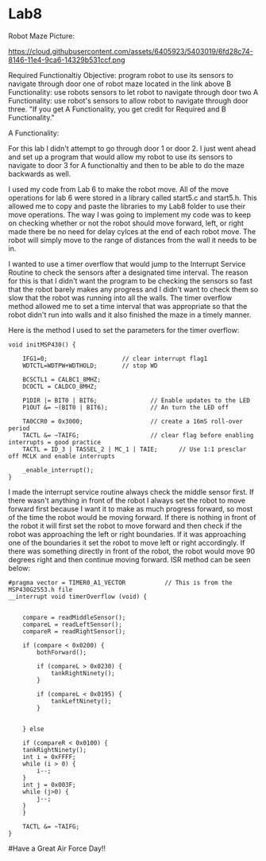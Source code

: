 Lab8
====

Robot Maze Picture: 

https://cloud.githubusercontent.com/assets/6405923/5403019/6fd28c74-8146-11e4-9ca6-14329b531ccf.png

Required Functionaltiy Objective: program robot to use its sensors to navigate through door one of robot maze located in the link above
B Functionality: use robots sensors to let robot to navigate through door two
A Functionality: use robot's sensors to allow robot to navigate through door three. "If you get A Functionality, you get credit for Required and B Functionality."

A Functionality:

For this lab I didn't attempt to go through door 1 or door 2. I just went ahead and set up a program that would allow my robot to use its sensors to navigate to door 3 for A functionaltiy and then to be able to do the maze backwards as well.

I used my code from Lab 6 to make the robot move. All of the move operations for lab 6 were stored in a library called start5.c and start5.h. This allowed me to copy and paste the libraries to my Lab8 folder to use their move operations. The way I was going to implement my code was to keep on checking whether or not the robot should move forward, left, or right made there be no need for delay cylces at the end of each robot move. The robot will simply move to the range of distances from the wall it needs to be in.

I wanted to use a timer overflow that would jump to the Interrupt Service Routine to check the sensors after a designated time interval. The reason for this is that I didn't want the program to be checking the sensors so fast that the robot barely makes any progress and I didn't want to check them so slow that the robot was running into all the walls. The timer overflow method allowed me to set a time interval that was appropriate so that the robot didn't run into walls and it also finished the maze in a timely manner.

Here is the method I used to set the parameters for the timer overflow:

```
void initMSP430() {

	IFG1=0; 					// clear interrupt flag1
	WDTCTL=WDTPW+WDTHOLD; 		// stop WD

	BCSCTL1 = CALBC1_8MHZ;
	DCOCTL = CALDCO_8MHZ;

	P1DIR |= BIT0 | BIT6;				// Enable updates to the LED
	P1OUT &= ~(BIT0 | BIT6);			// An turn the LED off

	TA0CCR0 = 0x3000;					// create a 16mS roll-over period
	TACTL &= ~TAIFG;					// clear flag before enabling interrupts = good practice
	TACTL = ID_3 | TASSEL_2 | MC_1 | TAIE;		// Use 1:1 presclar off MCLK and enable interrupts

	_enable_interrupt();
}

```

I made the interrupt service routine always check the middle sensor first. If there wasn't anything in front of the robot I always set the robot to move forward first because I want it to make as much progress forward, so most of the time the robot would be moving forward. If there is nothing in front of the robot it will first set the robot to move forward and then check if the robot was approaching the left or right boundaries. If it was approaching one of the boundaries it set the robot to move left or right accordingly. If there was something directly in front of the robot, the robot would move 90 degrees right and then continue moving forward. ISR method can be seen below:

```
#pragma vector = TIMER0_A1_VECTOR			// This is from the MSP430G2553.h file
__interrupt void timerOverflow (void) {


	compare = readMiddleSensor();
	compareL = readLeftSensor();
	compareR = readRightSensor();

	if (compare < 0x0200) {
		bothForward();

		if (compareL > 0x0230) {
			tankRightNinety();
		}

		if (compareL < 0x0195) {
			tankLeftNinety();
		}


	} else

	if (compareR < 0x0100) {
	tankRightNinety();
	int i = 0xFFFF;
	while (i > 0) {
		i--;
	}
	int j = 0x003F;
	while (j>0) {
		j--;
	}
	}

	TACTL &= ~TAIFG;
}
```

#Have a Great Air Force Day!!
